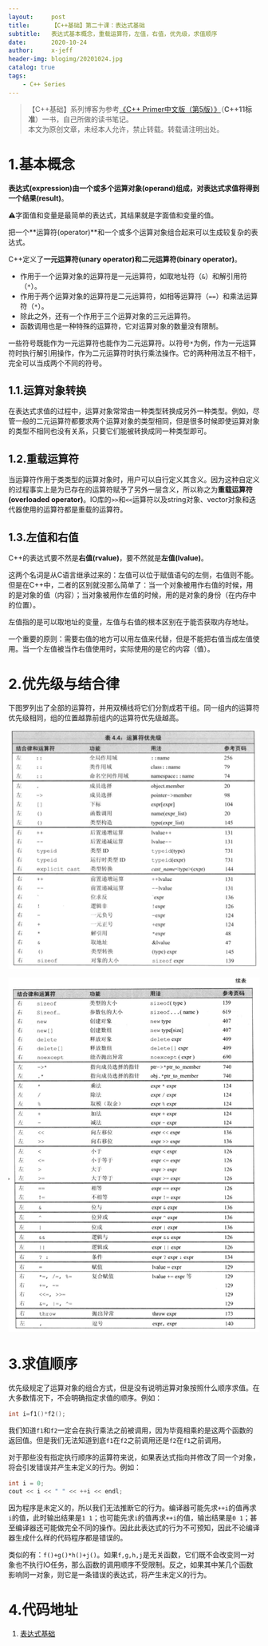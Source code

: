 ```yaml
---
layout:     post
title:      【C++基础】第二十课：表达式基础
subtitle:   表达式基本概念，重载运算符，左值，右值，优先级，求值顺序
date:       2020-10-24
author:     x-jeff
header-img: blogimg/20201024.jpg
catalog: true
tags:
    - C++ Series
---
```

>【C++基础】系列博客为参考[《C++ Primer中文版（第5版）》](https://www.phei.com.cn/module/goods/wssd_content.jsp?bookid=37655)（**C++11标准**）一书，自己所做的读书笔记。  
>本文为原创文章，未经本人允许，禁止转载。转载请注明出处。

# 1.基本概念

**表达式(expression)**由一个或多个**运算对象(operand)**组成，对表达式求值将得到一个**结果(result)**。

⚠️字面值和变量是最简单的表达式，其结果就是字面值和变量的值。

把一个**运算符(operator)**和一个或多个运算对象组合起来可以生成较复杂的表达式。

C++定义了**一元运算符(unary operator)**和**二元运算符(binary operator)**。

* 作用于一个运算对象的运算符是一元运算符，如取地址符（`&`）和解引用符（`*`）。
* 作用于两个运算对象的运算符是二元运算符，如相等运算符（`==`）和乘法运算符（`*`）。
* 除此之外，还有一个作用于三个运算对象的三元运算符。
* 函数调用也是一种特殊的运算符，它对运算对象的数量没有限制。

一些符号既能作为一元运算符也能作为二元运算符。以符号`*`为例，作为一元运算符时执行解引用操作，作为二元运算符时执行乘法操作。它的两种用法互不相干，完全可以当成两个不同的符号。

## 1.1.运算对象转换

在表达式求值的过程中，运算对象常常由一种类型转换成另外一种类型。例如，尽管一般的二元运算符都要求两个运算对象的类型相同，但是很多时候即使运算对象的类型不相同也没有关系，只要它们能被转换成同一种类型即可。

## 1.2.重载运算符

当运算符作用于类类型的运算对象时，用户可以自行定义其含义。因为这种自定义的过程事实上是为已存在的运算符赋予了另外一层含义，所以称之为**重载运算符(overloaded operator)**。IO库的`>>`和`<<`运算符以及string对象、vector对象和迭代器使用的运算符都是重载的运算符。

## 1.3.左值和右值

C++的表达式要不然是**右值(rvalue)**，要不然就是**左值(lvalue)**。

这两个名词是从C语言继承过来的：左值可以位于赋值语句的左侧，右值则不能。但是在C++中，二者的区别就没那么简单了：当一个对象被用作右值的时候，用的是对象的值（内容）；当对象被用作左值的时候，用的是对象的身份（在内存中的位置）。

左值指的是可以取地址的变量，左值与右值的根本区别在于能否获取内存地址。

一个重要的原则：需要右值的地方可以用左值来代替，但是不能把右值当成左值使用。当一个左值被当作右值使用时，实际使用的是它的内容（值）。

# 2.优先级与结合律

下图罗列出了全部的运算符，并用双横线将它们分割成若干组。同一组内的运算符优先级相同，组的位置越靠前组内的运算符优先级越高。

![](https://github.com/x-jeff/BlogImage/raw/master/CPPSeries/Lesson20/20x1.png)

![](https://github.com/x-jeff/BlogImage/raw/master/CPPSeries/Lesson20/20x2.png)

# 3.求值顺序

优先级规定了运算对象的组合方式，但是没有说明运算对象按照什么顺序求值。在大多数情况下，不会明确指定求值的顺序。例如：

```c++
int i=f1()*f2();
```

我们知道`f1`和`f2`一定会在执行乘法之前被调用，因为毕竟相乘的是这两个函数的返回值。但是我们无法知道到底`f1`在`f2`之前调用还是`f2`在`f1`之前调用。

对于那些没有指定执行顺序的运算符来说，如果表达式指向并修改了同一个对象，将会引发错误并产生未定义的行为。例如：

```c++
int i = 0;
cout << i << " " << ++i << endl;
```

因为程序是未定义的，所以我们无法推断它的行为。编译器可能先求`++i`的值再求`i`的值，此时输出结果是`1 1`；也可能先求`i`的值再求`++i`的值，输出结果是`0 1`；甚至编译器还可能做完全不同的操作。因此此表达式的行为不可预知，因此不论编译器生成什么样的代码程序都是错误的。

类似的有：`f()+g()*h()+j()`。如果`f,g,h,j`是无关函数，它们既不会改变同一对象也不执行IO任务，那么函数的调用顺序不受限制。反之，如果其中某几个函数影响同一对象，则它是一条错误的表达式，将产生未定义的行为。

# 4.代码地址

1. [表达式基础](https://github.com/x-jeff/CPlusPlus_Code_Demo/tree/master/Demo20)